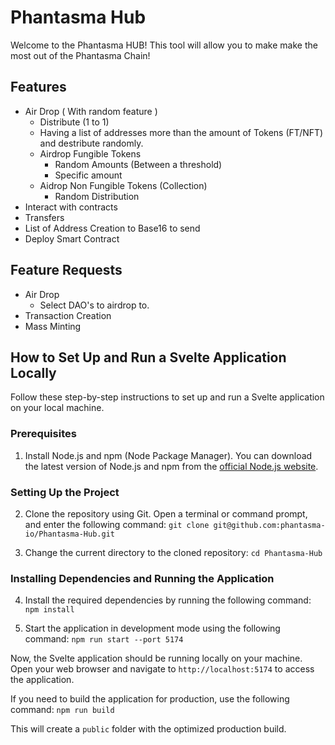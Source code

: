 # Phantasma Hub

Welcome to the Phantasma HUB!
This tool will allow you to make make the most out of the Phantasma Chain!

## Features

- Air Drop ( With random feature )
  - Distribute (1 to 1)
  - Having a list of addresses more than the amount of Tokens (FT/NFT) and destribute randomly.
  - Airdrop Fungible Tokens
    - Random Amounts (Between a threshold)
    - Specific amount
  - Aidrop Non Fungible Tokens (Collection)
    - Random Distribution
- Interact with contracts
- Transfers
- List of Address Creation to Base16 to send
- Deploy Smart Contract

## Feature Requests

- Air Drop
  - Select DAO's to airdrop to.
- Transaction Creation
- Mass Minting

## How to Set Up and Run a Svelte Application Locally

Follow these step-by-step instructions to set up and run a Svelte application on your local machine.

### Prerequisites

1. Install Node.js and npm (Node Package Manager). You can download the latest version of Node.js and npm from the [official Node.js website](https://nodejs.org/).

### Setting Up the Project

2. Clone the repository using Git. Open a terminal or command prompt, and enter the following command: `git clone git@github.com:phantasma-io/Phantasma-Hub.git`

3. Change the current directory to the cloned repository: `cd Phantasma-Hub`

### Installing Dependencies and Running the Application

4. Install the required dependencies by running the following command: `npm install`

5. Start the application in development mode using the following command: `npm run start --port 5174`

Now, the Svelte application should be running locally on your machine. Open your web browser and navigate to `http://localhost:5174` to access the application.

If you need to build the application for production, use the following command: `npm run build`

This will create a `public` folder with the optimized production build.
